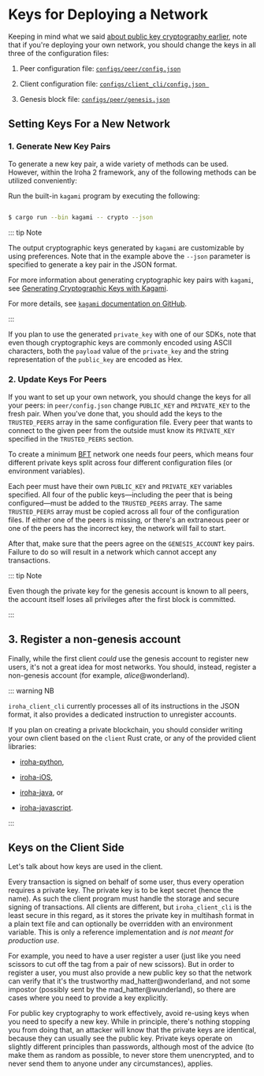 # Keys for Deploying a Network

Keeping in mind what we said [about public key cryptography earlier](./public-key-cryptography), note that if you're deploying your own network, you should change the keys in all three of the configuration files:

1. Peer configuration file: [`configs/peer/config.json`](../configure/peer-configuration)

2. Client configuration file: [`configs/client_cli/config.json `](../configure/client-configuration)

3. Genesis block file: [`configs/peer/genesis.json`](../configure/genesis)

## Setting Keys For a New Network

### 1. Generate New Key Pairs

To generate a new key pair, a wide variety of methods can be used. However, within the Iroha 2 framework, any of the following methods can be utilized conveniently:

Run the built-in `kagami` program by executing the following:

```bash

$ cargo run --bin kagami -- crypto --json

```
::: tip Note

The output cryptographic keys generated by `kagami` are customizable by using preferences. Note that in the example above the `--json` parameter is specified to generate a key pair in the JSON format.

For more information about generating cryptographic key pairs with `kagami`, see [Generating Cryptographic Keys with Kagami](creating-cryptographic-keys.md#kagami).

For more details, see [`kagami` documentation on GitHub](https://github.com/hyperledger/iroha/tree/iroha2-dev/tools/kagami#crypto).

:::

If you plan to use the generated `private_key` with one of our SDKs, note that even though cryptographic keys are commonly encoded using ASCII characters, both the `payload` value of the `private_key` and the string representation of the `public_key` are encoded as Hex.

### 2. Update Keys For Peers

If you want to set up your own network, you should change the keys for all your peers: in `peer/config.json` change `PUBLIC_KEY` and `PRIVATE_KEY` to the fresh pair. When you've done that, you should add the keys to the `TRUSTED_PEERS` array in the same configuration file. Every peer that wants to connect to the given peer from the outside must know its `PRIVATE_KEY` specified in the `TRUSTED_PEERS` section.

To create a minimum [BFT](guide/glossary.md#byzantine-fault-tolerance-bft) network one needs four peers, which means four different private keys split across four different configuration files (or environment variables).

Each peer must have their own `PUBLIC_KEY` and `PRIVATE_KEY` variables specified. All four of the public keys—including the peer that is being configured—must be added to the `TRUSTED_PEERS` array. The same `TRUSTED_PEERS` array must be copied across all four of the configuration files. If either one of the peers is missing, or there's an extraneous peer or one of the peers has the incorrect key, the network will fail to start.

After that, make sure that the peers agree on the `GENESIS_ACCOUNT` key pairs. Failure to do so will result in a network which cannot accept any transactions.

::: tip Note

Even though the private key for the genesis account is known to all peers, the account itself loses all privileges after the first block is committed.

:::

## 3. Register a non-genesis account

Finally, while the first client _could_ use the genesis account to register new users, it's not a great idea for most networks. You should, instead, register a non-genesis account (for example, _alice_@wonderland).

::: warning NB

`iroha_client_cli` currently processes all of its instructions in the JSON format, it also provides a dedicated instruction to unregister accounts.

If you plan on creating a private blockchain, you should consider writing your own client based on the `client` Rust crate, or any of the provided client libraries:

- [iroha-python](https://github.com/hyperledger/iroha-python),

- [iroha-iOS](https://github.com/hyperledger/iroha-ios),

- [iroha-java](https://github.com/hyperledger/iroha-java), or

- [iroha-javascript](https://github.com/hyperledger/iroha-javascript/tree/iroha2).

:::

## Keys on the Client Side

Let's talk about how keys are used in the client.

Every transaction is signed on behalf of some user, thus every operation requires a private key. The private key is to be kept secret (hence the name). As such the client program must handle the storage and secure signing of transactions. All clients are different, but `iroha_client_cli` is the least secure in this regard, as it stores the private key in multihash format in a plain text file and can optionally be overridden with an environment variable. This is only a reference implementation and _is not meant for production use_.

For example, you need to have a user register a user (just like you need scissors to cut off the tag from a pair of new scissors). But in order to register a user, you must also provide a new public key so that the network can verify that it's the trustworthy mad_hatter@wonderland, and not some impostor (possibly sent by the mad_hatter@wunderland), so there are cases where you need to provide a key explicitly.

For public key cryptography to work effectively, avoid re-using keys when you need to specify a new key. While in principle, there's nothing stopping you from doing that, an attacker will know that the private keys are identical, because they can usually see the public key. Private keys operate on slightly different principles than passwords, although most of the advice (to make them as random as possible, to never store them unencrypted, and to never send them to anyone under any circumstances), applies.

